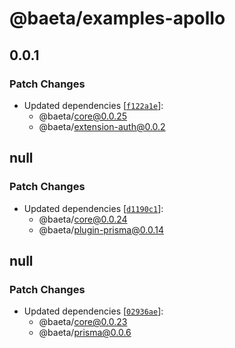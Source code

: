 # @baeta/examples-apollo

## 0.0.1

### Patch Changes

- Updated dependencies [[`f122a1e`](https://github.com/andreisergiu98/baeta/commit/f122a1e2970d915ce3c24931d4309db26665c739)]:
  - @baeta/core@0.0.25
  - @baeta/extension-auth@0.0.2

## null

### Patch Changes

- Updated dependencies [[`d1190c1`](https://github.com/andreisergiu98/baeta/commit/d1190c10e3c259c73ddeeb73a4bd312b22bf2ea4)]:
  - @baeta/core@0.0.24
  - @baeta/plugin-prisma@0.0.14

## null

### Patch Changes

- Updated dependencies [[`02936ae`](https://github.com/andreisergiu98/baeta/commit/02936aeb606c75a2a79b6ce4524851c6c62afb82)]:
  - @baeta/core@0.0.23
  - @baeta/prisma@0.0.6
